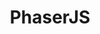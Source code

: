 ---
title: "PhaserJS"
permalink: /phaserjs
layout: list
category: list
displayTag: phaserjs
weight: 3
---